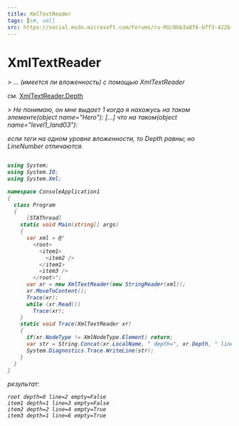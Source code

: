 ```yaml
---
title: XmlTextReader
tags: [c#, xml]
src: https://social.msdn.microsoft.com/Forums/ru-RU/8bb3a8f6-b7f3-422b-a4eb-fd637e6b66f9/xmltextreader?forum=fordataru
---
```

# XmlTextReader
*> ... (имеется ли вложенность) c помощью XmlTextReader*

см. [XmlTextReader.Depth](http://msdn.microsoft.com/ru-ru/library/system.xml.xmltextreader.depth.aspx)

*> Не понимаю, он мне выдает 1 когда я нахожусь на таком элементе(object name="Hero"): <object name="Hero" x="1425" y="499" a="0" s="1" f="0" z="0"> [...] что на таком(object name="level1_land03"):*

если теги на одном уровне вложенности, то Depth равны; но LineNumber отличаются.
```c#

using System;
using System.IO;
using System.Xml;

namespace ConsoleApplication1
{
  class Program
  {
      [STAThread]
    static void Main(string[] args)
    {
      var xml = @"
        <root>
          <item1>
            <item2 />
          </item1>
          <item3 />
        </root>";
      var xr = new XmlTextReader(new StringReader(xml));
      xr.MoveToContent();
      Trace(xr);
      while (xr.Read())
        Trace(xr);
    }
    static void Trace(XmlTextReader xr)
    {
      if(xr.NodeType != XmlNodeType.Element) return;
      var str = String.Concat(xr.LocalName, " depth=", xr.Depth, " line=", xr.LineNumber, " empty=", xr.IsEmptyElement);
      System.Diagnostics.Trace.WriteLine(str);
    }
  }
}
```
результат: 
```
root depth=0 line=2 empty=False
item1 depth=1 line=3 empty=False
item2 depth=2 line=4 empty=True
item3 depth=1 line=6 empty=True
```